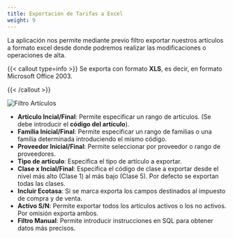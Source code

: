 ```yaml
---
title: Exportación de Tarifas a Excel
weight: 9
---
```


La aplicación nos permite mediante previo filtro exportar nuestros artículos a formato excel desde donde podremos realizar las modificaciones o operaciones de alta.

{{< callout type=info >}}
Se exporta con formato **XLS**, es decir, en formato Microsoft Office 2003.

{{< /callout >}}

![Filtro Artículos](/docs/images/Articulos/FiltroA.png)

- **Artículo Incial/Final**: Permite especificar un rango de artículos. (Se debe introducir el **código del artículo**).
- **Familia Inicial/Final**: Permite especificar un rango de familias o una familia determinada introduciendo el mismo código.
- **Proveedor Inicial/Final**: Permite seleccionar por proveedor o rango de proveedores.
- **Tipo de artículo**: Especifica el tipo de artículo a exportar.
- **Clase x Incial/Final**: Especifica el código de clase a exportar desde el nivel más alto (Clase 1) al más bajo (Clase 5). Por defecto se exportan todas las clases.
- **Incluir Ecotasa**: Si se marca exporta los campos destinados al impuesto de compra y de venta.
- **Activo S/N**: Permite exportar todos los artículos activos o los no activos. Por omisión exporta ambos.
- **Filtro Manual**: Permite introducir instrucciones en SQL para obtener datos más precisos.

